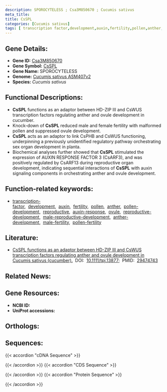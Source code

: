 ```yaml
---
description: SPOROCYTELESS ; Csa3M850670 ; Cucumis sativus
meta_title:
title: CsSPL
categories: [Cucumis sativus]
tags: [ transcription factor,development,auxin,fertility,pollen,anther,pollen development,reproductive,auxin response,ovule,reproductive development,male reproductive development,anther development,male fertility,pollen fertility ]
---
```


## Gene Details:
- **Gene ID:**	[Csa3M850670](https://ensembl.gramene.org/id/Csa3M850670)
- **Gene Symbol:** <u>CsSPL</u>
- **Gene Name:** SPOROCYTELESS
- **Genome:** [Cucumis sativus ASM407v2](https://ensembl.gramene.org/Cucumis_sativus/Info/Index)
- **Species:** *Cucumis sativus*

## Functional Descriptions:
   - **CsSPL** functions as an adaptor between HD-ZIP III and CsWUS transcription factors regulating anther and ovule development in cucumber.
   - Knock-down of **CsSPL** reduced male and female fertility with malformed pollen and suppressed ovule development.
   - **CsSPL** acts as an adaptor to link CsPHB and CsWUS functioning, underpinning a previously unidentified regulatory pathway orchestrating sex organ development in planta.
   - Biochemical analyses further showed that **CsSPL** stimulated the expression of AUXIN RESPONSE FACTOR 3 (CsARF3), and was positively regulated by CsARF13 during reproductive organ development, indicating sequential interactions of **CsSPL** with auxin signaling components in orchestrating anther and ovule development.

## Function-related keywords:
   - [transcription-factor](/tags/transcription-factor/),&nbsp;&nbsp;[development](/tags/development/),&nbsp;&nbsp;[auxin](/tags/auxin/),&nbsp;&nbsp;[fertility](/tags/fertility/),&nbsp;&nbsp;[pollen](/tags/pollen/),&nbsp;&nbsp;[anther](/tags/anther/),&nbsp;&nbsp;[pollen-development](/tags/pollen-development/),&nbsp;&nbsp;[reproductive](/tags/reproductive/),&nbsp;&nbsp;[auxin-response](/tags/auxin-response/),&nbsp;&nbsp;[ovule](/tags/ovule/),&nbsp;&nbsp;[reproductive-development](/tags/reproductive-development/),&nbsp;&nbsp;[male-reproductive-development](/tags/male-reproductive-development/),&nbsp;&nbsp;[anther-development](/tags/anther-development/),&nbsp;&nbsp;[male-fertility](/tags/male-fertility/),&nbsp;&nbsp;[pollen-fertility](/tags/pollen-fertility/)

## Literature:
   - [CsSPL functions as an adaptor between HD-ZIP III and CsWUS transcription factors regulating anther and ovule development in Cucumis sativus (cucumber).](https://doi.org/10.1111/tpj.13877)&nbsp;&nbsp;DOI:&nbsp;&nbsp;[10.1111/tpj.13877](https://doi.org/10.1111/tpj.13877);&nbsp;&nbsp;PMID:&nbsp;&nbsp;[29474743](https://pubmed.ncbi.nlm.nih.gov/29474743/)

## Related News:

## Gene Resources:
- **NCBI ID:**  [](https://www.ncbi.nlm.nih.gov/gene/?term=)
- **UniProt accessions:**  [](https://www.uniprot.org/uniprotkb//entry)

## Orthologs:

## Sequences:
{{< accordion "cDNA Sequence" >}}

{{< /accordion >}}
{{< accordion "CDS Sequence" >}}

{{< /accordion >}}
{{< accordion "Protein Sequence" >}}

{{< /accordion >}}
